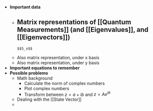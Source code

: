 - **Important data**
	- Matrix representations of [[Quantum Measurements]] (and [[Eigenvalues]], and [[Eigenvectors]])
		-
		  $$S_x$$
	- Also matrix representation, under x basis
	- Also matrix representation, under y basis
- **Important equations to remember**
- **Possible problems**
	- Math background
		- Calculate the norm of complex numbers
		- Plot complex numbers
		- Transform between $z=a+ib$ and $z=Ae^{i\theta}$
	- Dealing with the [[State Vector]]
	-
